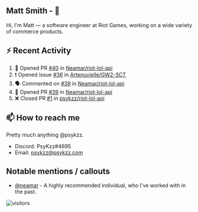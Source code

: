 <!--
[![PsyKzz's github stats](https://github-readme-stats.vercel.app/api?username=psykzz&show_icons=true)](https://github.com/anuraghazra/github-readme-stats)
-->

## Matt Smith - 👋
Hi, I'm Matt — a software engineer at Riot Games, working on a wide variety of commerce products.

## ⚡ Recent Activity

<!--START_SECTION:activity-->
1. 💪 Opened PR [#40](https://github.com/Neamar/riot-lol-api/pull/40) in [Neamar/riot-lol-api](https://github.com/Neamar/riot-lol-api)
2. ❗️ Opened issue [#36](https://github.com/Artenuvielle/GW2-SCT/issues/36) in [Artenuvielle/GW2-SCT](https://github.com/Artenuvielle/GW2-SCT)
3. 🗣 Commented on [#39](https://github.com/Neamar/riot-lol-api/issues/39) in [Neamar/riot-lol-api](https://github.com/Neamar/riot-lol-api)
4. 💪 Opened PR [#39](https://github.com/Neamar/riot-lol-api/pull/39) in [Neamar/riot-lol-api](https://github.com/Neamar/riot-lol-api)
5. ❌ Closed PR [#1](https://github.com/psykzz/riot-lol-api/pull/1) in [psykzz/riot-lol-api](https://github.com/psykzz/riot-lol-api)
<!--END_SECTION:activity-->


## 📫 How to reach me

Pretty much anything @psykzz.

- Discord: PsyKzz#4695
- Email: psykzz@psykzz.com


## Notable mentions / callouts

 - [@neamar](https://github.com/neamar) - A highly recommended individual, who I've worked with in the past.


![visitors](https://visitor-badge.glitch.me/badge?page_id=psykzz/psykzz)


